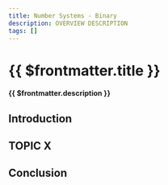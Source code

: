 ```yaml
---
title: Number Systems - Binary
description: OVERVIEW DESCRIPTION
tags: []
---
```


# {{ $frontmatter.title }}

#### {{ $frontmatter.description }}

<KeyConcepts :ConceptArray= "[
{
  Concept:'Natural Language',
  Details:'Spoken and written communication developed and evolved over time, and used by humans'
}]" />

## Introduction

## TOPIC X


## Conclusion